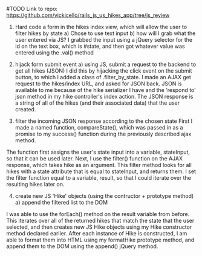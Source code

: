#TODO
Link to repo:
https://github.com/vickicello/rails_js_us_hikes_app/tree/js_review

1) Hard code a form in the hikes index view, which will allow
  the user to filter hikes by state
    a) Chose to use text input
    b) how will I grab what the user entered via JS?
      I grabbed the input using a jQuery selector for the id on the text box, which is #state, and then got whatever value was entered using the .val() method

2) hijack form submit event
  a) using JS, submit a request to the backend to get all hikes (JSON)
  I did this by hijacking the click event on the submit button, to which I added a class of .filter_by_state.  I made an AJAX get request to the hikes/index URL, and asked for JSON back.  JSON is available to me because of the hike serializer I have and the 'respond to' json method in my hike controller's index action.  The JSON response is a string of all of the hikes (and their associated data) that the user created.  

3) filter the incoming JSON response according to the chosen state
  First I made a named function, compareState(), which was passed in as a promise to my success() function during the previously described ajax method.

  The function first assigns the user's state input into a variable, stateInput, so that it can be used later.  Next, I use the filter() function on the AJAX response, which takes hike as an argument.  This filter method looks for all hikes with a state attribute that is equal to stateInput, and returns them.  I set the filter function equal to a variable, result, so that I could iterate over the resulting hikes later on.


4) create new JS 'Hike' objects (using the contructor + prototype method)
  a) append the filtered list to the DOM

  I was able to use the forEach() method on the result variable from before.  This iterates over all of the returned hikes that match the state that the user selected, and then creates new JS Hike objects using my Hike constructor method declared earlier.  After each instance of Hike is constructed, I am able to format them into HTML using my formatHike prototype method, and append them to the DOM using the append() jQuery method.  